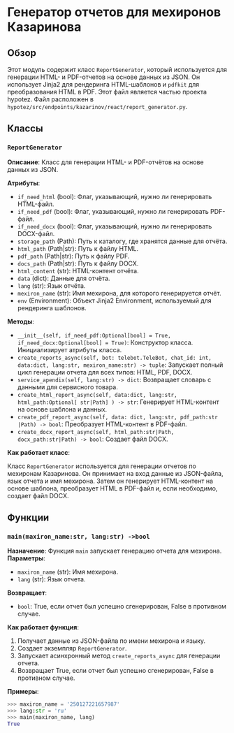# Генератор отчетов для мехиронов Казаринова

## Обзор

Этот модуль содержит класс `ReportGenerator`, который используется для генерации HTML- и PDF-отчетов на основе данных из JSON. 
Он использует Jinja2 для рендеринга HTML-шаблонов и `pdfkit` для преобразования HTML в PDF.
Этот файл является частью проекта hypotez.
Файл расположен в `hypotez/src/endpoints/kazarinov/react/report_generator.py`. 

## Классы

### `ReportGenerator`

**Описание**: Класс для генерации HTML- и PDF-отчётов на основе данных из JSON.

**Атрибуты**:

- `if_need_html` (bool): Флаг, указывающий, нужно ли генерировать HTML-файл.
- `if_need_pdf` (bool): Флаг, указывающий, нужно ли генерировать PDF-файл.
- `if_need_docx` (bool): Флаг, указывающий, нужно ли генерировать DOCX-файл.
- `storage_path` (Path): Путь к каталогу, где хранятся данные для отчёта.
- `html_path` (Path|str): Путь к файлу HTML.
- `pdf_path` (Path|str): Путь к файлу PDF.
- `docs_path` (Path|str): Путь к файлу DOCX.
- `html_content` (str): HTML-контент отчёта.
- `data` (dict): Данные для отчёта.
- `lang` (str): Язык отчёта.
- `mexiron_name` (str): Имя мехирона, для которого генерируется отчёт.
- `env` (Environment): Объект Jinja2 Environment, используемый для рендеринга шаблонов.

**Методы**:

- `__init__(self, if_need_pdf:Optional[bool] = True, if_need_docx:Optional[bool] = True)`: Конструктор класса. Инициализирует атрибуты класса.
- `create_reports_async(self, bot: telebot.TeleBot, chat_id: int, data:dict, lang:str, mexiron_name:str) -> tuple`: Запускает полный цикл генерации отчета для всех типов: HTML, PDF, DOCX. 
- `service_apendix(self, lang:str) -> dict`: Возвращает словарь с данными для сервисного товара.
- `create_html_report_async(self, data:dict, lang:str, html_path:Optional[ str|Path] ) -> str`: Генерирует HTML-контент на основе шаблона и данных.
- `create_pdf_report_async(self, data: dict, lang:str, pdf_path:str |Path) -> bool`: Преобразует HTML-контент в PDF-файл.
- `create_docx_report_async(self, html_path:str|Path, docx_path:str|Path) -> bool`: Создает файл DOCX.

**Как работает класс**:

Класс `ReportGenerator` используется для генерации отчетов по мехиронам Казаринова. 
Он принимает на вход данные из JSON-файла, язык отчета и имя мехирона. 
Затем он генерирует HTML-контент на основе шаблона, 
преобразует HTML в PDF-файл и, если необходимо, создает файл DOCX. 

## Функции

### `main(maxiron_name:str, lang:str) ->bool`

**Назначение**: 
Функция `main` запускает генерацию отчета для мехирона.
**Параметры**:
- `maxiron_name` (str): Имя мехирона.
- `lang` (str): Язык отчета.

**Возвращает**:
- `bool`: True, если отчет был успешно сгенерирован, False в противном случае.

**Как работает функция**:

1. Получает данные из JSON-файла по имени мехирона и языку.
2. Создает экземпляр `ReportGenerator`.
3. Запускает асинхронный метод `create_reports_async` для генерации отчета.
4. Возвращает True, если отчет был успешно сгенерирован, False в противном случае.

**Примеры**:

```python
>>> maxiron_name = '250127221657987' 
>>> lang:str = 'ru'
>>> main(maxiron_name, lang)
True